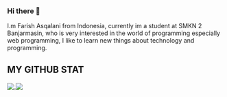 <h3>Hi there 👋</h3>

I.m Farish Asqalani from Indonesia, currently im a student at SMKN 2 Banjarmasin, who is very interested in the world of programming especially web programming, I like to learn new things about technology and programming. 

## MY GITHUB STAT
<a href="https://github.com/CL3IX/github-readme-stats">
  <img align="center" src="[![CL3IX GitHub stats](https://github-readme-stats.vercel.app/api?username=CL3IX&show_icons=true&theme=vue-dark)](https://github.com/anuraghazra/github-readme-stats)" />
</a>
<a href="https://github.com/anuraghazra/convoychat">
  <img align="center" src="https://github-readme-stats.vercel.app/api/pin/?username=anuraghazra&repo=convoychat" />
</a>
